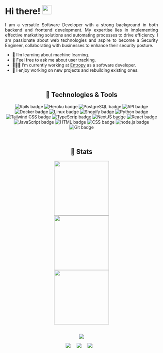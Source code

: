 # Hi there! <img src="https://raw.githubusercontent.com/MartinHeinz/MartinHeinz/master/wave.gif" width="30px">

<p align='justify'>
I am a versatile Software Developer with a strong background in both backend and frontend development. My expertise lies in implementing effective marketing solutions and automating processes to drive efficiency. I am passionate about web technologies and aspire to become a Security Engineer, collaborating with businesses to enhance their security posture.
</p>

- 🌱 I’m learning about machine learning.
- 💬 Feel free to ask me about user tracking.
- 🧑🏽‍💼 I’m currently working at [Entropy](https://entropy.tech/) as a software developer.
- 🚀 I enjoy working on new projects and rebuilding existing ones.
<br>

<h2 align="center">🔧 Technologies & Tools</h2>
<p align="center">
  <img src="https://img.shields.io/badge/Ruby on Rails-d30001?style=for-the-badge&logo=rubyonrails&logoColor=black" alt="Rails badge" />
  <img src="https://img.shields.io/badge/Heroku-430098?style=for-the-badge&logo=heroku&logoColor=black" alt="Heroku badge" />
  <img src="https://img.shields.io/badge/postgreSQL-4169E1?style=for-the-badge&logo=postgresql&logoColor=black" alt="PostgreSQL badge" />
  <img src="https://img.shields.io/badge/Redis-DC382D?style=for-the-badge&logo=redis&logoColor=black" alt="API badge" />
  <img src="https://img.shields.io/badge/Docker-2496ed?style=for-the-badge&logo=docker&logoColor=black" alt="Docker badge" />
  <img src="https://img.shields.io/badge/Linux-03001c?style=for-the-badge&logo=linux&logoColor=white" alt="Linux badge" />
  <img src="https://img.shields.io/badge/Shopify-95bf47?style=for-the-badge&logo=shopify&logoColor=black" alt="Shopify badge" />
  <img src="https://img.shields.io/badge/Python-ffd340?style=for-the-badge&logo=python&logoColor=black" alt="Python badge" />
  <img src="https://img.shields.io/badge/Tailwind CSS-06b6d4?style=for-the-badge&logo=tailwindcss&logoColor=black" alt="Tailwind CSS badge" />
  <img src="https://img.shields.io/badge/TypeScrip-3178c6?style=for-the-badge&logo=typescript&logoColor=black" alt="TypeScrip badge" />
  <img src="https://img.shields.io/badge/Next.JS-000000?style=for-the-badge&logo=nextdotjs&logoColor=white" alt="NextJS badge" />
  <img src="https://img.shields.io/badge/React.js-61dafb?style=for-the-badge&logo=react&logoColor=black" alt="React badge" />
  <img src="https://img.shields.io/badge/JavaScript-efd81d?style=for-the-badge&logo=javascript&logoColor=black" alt="JavaScript badge" />
  <img src="https://img.shields.io/badge/HTML-dd4b25?style=for-the-badge&logo=html5&logoColor=black" alt="HTML badge" />
  <img src="https://img.shields.io/badge/CSS-264de4?style=for-the-badge&logo=css3&logoColor=black" alt="CSS badge" />
  <img src="https://img.shields.io/badge/Node.js-1e7e1d?style=for-the-badge&logo=nodedotjs&logoColor=black" alt="node.js badge" />
  <img src="https://img.shields.io/badge/Git-f54d27?style=for-the-badge&logo=git&logoColor=black" alt="Git badge" />
</p>
<br>

<h2 align="center">🚀 Stats</h2>
<div align="center">
    <div style="display: flex; flex-direction: column; align-items: center;">
        <img height="180em" src="https://github-readme-stats.vercel.app/api?username=MartinMendozaDev&show_icons=true&theme=tokyonight">
        <img height="180em" src="https://github-readme-streak-stats.herokuapp.com/?user=MartinMendozaDev&theme=black-ice&fire=6600AF&currStreakNum=6600AF&ring=6600AF&currStreakLabel=6600AF">
        <img height="180em" src="https://github-readme-stats-eight-theta.vercel.app/api/top-langs/?username=MartinMendozaDEv&layout=compact&langs_count=8&theme=tokyonight"/>
    </div>
    <br>
  
![](https://komarev.com/ghpvc/?username=MartinMendozaDev&style=for-the-badge)
</div>


<p align='center'>
  <a href="https://www.linkedin.com/in/martinmendozadev" target="_blank"><img src="https://img.shields.io/badge/linkedin-%230077B5.svg?&style=for-the-badge&logo=linkedin&logoColor=white" /></a>&nbsp;&nbsp;&nbsp;&nbsp;
  <a href="mailto:martinmendozadev@gmail.com?subject=Hey%20Martin!" target="_blank"><img src="https://img.shields.io/badge/gmail-%23D14836.svg?&style=for-the-badge&logo=gmail&logoColor=white" /></a>&nbsp;&nbsp;&nbsp;&nbsp;
  <a href="https://martinmendoza.dev" target="_blank"><img src="https://img.shields.io/badge/martinMendoza.dev-0C55D3?style=for-the-badge&logo=internetexplorer&logoColor=white" /></a>&nbsp;&nbsp;&nbsp;&nbsp;
</p>
<br>

